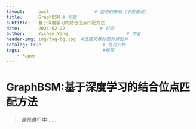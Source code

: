 ```yaml
---
layout:     post                 # 使用的布局（不需要改）
title:      GraphBSM # 标题 
subtitle:   基于深度学习的结合位点匹配方法
date:       2021-02-22             # 时间
author:     Yichen Yang                      # 作者
header-img: img/tag-bg.jpg  #这篇文章标题背景图片
catalog: true                       # 是否归档
tags:                               #标签
    - Paper
---
```


# GraphBSM:基于深度学习的结合位点匹配方法

> 课题进行中......
